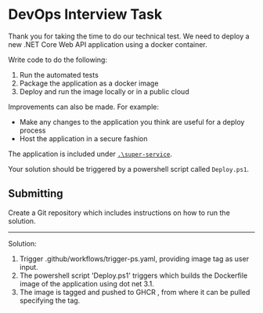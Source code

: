 # DevOps Interview Task

Thank you for taking the time to do our technical test. We need to deploy a new .NET Core Web API application using a docker container.

Write code to do the following:

1. Run the automated tests
2. Package the application as a docker image
3. Deploy and run the image locally or in a public cloud

Improvements can also be made. For example:

- Make any changes to the application you think are useful for a deploy process
- Host the application in a secure fashion

The application is included under [`.\super-service`](`.\super-service`).

Your solution should be triggered by a powershell script called `Deploy.ps1`.

## Submitting

Create a Git repository which includes instructions on how to run the solution.  

------------------------------------------------------------
Solution:
1. Trigger .github/workflows/trigger-ps.yaml, providing image tag as user input.
2. The powershell script 'Deploy.ps1' triggers which builds the Dockerfile image of the application using dot net 3.1.
3. The image is tagged and pushed to GHCR , from where it can be pulled specifying the tag.
